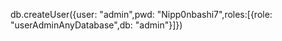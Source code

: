
db.createUser({user: "admin",pwd: "Nipp0nbashi7",roles:[{role: "userAdminAnyDatabase",db: "admin"}]})
